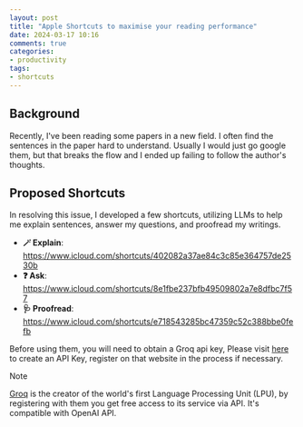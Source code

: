 ```yaml
---
layout: post
title: "Apple Shortcuts to maximise your reading performance"
date: 2024-03-17 10:16
comments: true
categories:
- productivity
tags:
- shortcuts
---
```


## Background

Recently, I've been reading some papers in a new field. I often find the sentences in the paper hard to understand. Usually I would just go google them, but that breaks the flow and I ended up failing to follow the author's thoughts.

## Proposed Shortcuts

In resolving this issue, I developed a few shortcuts, utilizing LLMs to help me explain sentences, answer my questions, and proofread my writings.

- **🪄 Explain**: https://www.icloud.com/shortcuts/402082a37ae84c3c85e364757de2530b
- **❓ Ask**: https://www.icloud.com/shortcuts/8e1fbe237bfb49509802a7e8dfbc7f57
- **🩺 Proofread**: https://www.icloud.com/shortcuts/e718543285bc47359c52c388bbe0fefb

Before using them, you will need to obtain a Groq api key, Please visit [here](https://console.groq.com/keys) to create an API Key, register on that website in the process if necessary.

> [!NOTE]
> [Groq](https://groq.com/) is the creator of the world's first Language Processing Unit (LPU), by registering with them you get free access to its service via API. It's compatible with OpenAI API.
